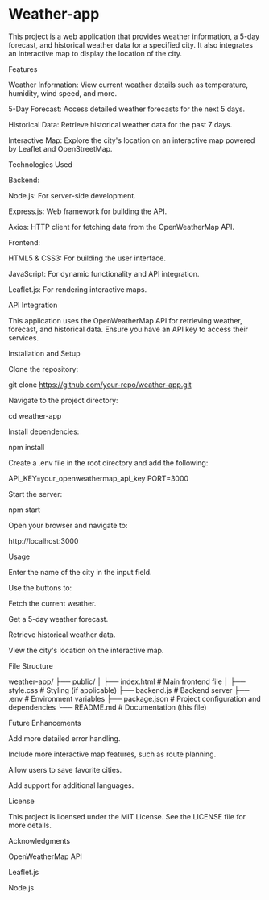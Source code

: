 # Weather-app

This project is a web application that provides weather information, a 5-day forecast, and historical weather data for a specified city. It also integrates an interactive map to display the location of the city.

Features

Weather Information: View current weather details such as temperature, humidity, wind speed, and more.

5-Day Forecast: Access detailed weather forecasts for the next 5 days.

Historical Data: Retrieve historical weather data for the past 7 days.

Interactive Map: Explore the city's location on an interactive map powered by Leaflet and OpenStreetMap.

Technologies Used

Backend:

Node.js: For server-side development.

Express.js: Web framework for building the API.

Axios: HTTP client for fetching data from the OpenWeatherMap API.

Frontend:

HTML5 & CSS3: For building the user interface.

JavaScript: For dynamic functionality and API integration.

Leaflet.js: For rendering interactive maps.

API Integration

This application uses the OpenWeatherMap API for retrieving weather, forecast, and historical data. Ensure you have an API key to access their services.

Installation and Setup

Clone the repository:

git clone https://github.com/your-repo/weather-app.git

Navigate to the project directory:

cd weather-app

Install dependencies:

npm install

Create a .env file in the root directory and add the following:

API_KEY=your_openweathermap_api_key
PORT=3000

Start the server:

npm start

Open your browser and navigate to:

http://localhost:3000

Usage

Enter the name of the city in the input field.

Use the buttons to:

Fetch the current weather.

Get a 5-day weather forecast.

Retrieve historical weather data.

View the city's location on the interactive map.

File Structure

weather-app/
├── public/
│   ├── index.html  # Main frontend file
│   ├── style.css   # Styling (if applicable)
├── backend.js   # Backend server
├── .env            # Environment variables
├── package.json    # Project configuration and dependencies
└── README.md       # Documentation (this file)

Future Enhancements

Add more detailed error handling.

Include more interactive map features, such as route planning.

Allow users to save favorite cities.

Add support for additional languages.

License

This project is licensed under the MIT License. See the LICENSE file for more details.

Acknowledgments

OpenWeatherMap API

Leaflet.js

Node.js
